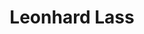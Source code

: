 ---
title: Leonhard Lass
menu: About
visible: true
onpage_menu: false
body_classes: title-left title-h1h2

content:
    items: '@self.modular'
    order:
        by: default
        dir: asc
        custom:
        - _dates
        - _leadParagraph
            
           
---